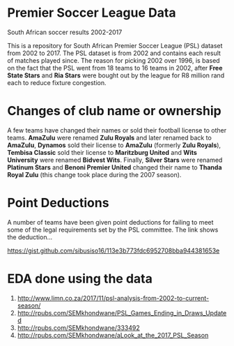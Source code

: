 # Premier Soccer League Data
South African soccer results 2002-2017

This is a repository for South African Premier Soccer League (PSL) dataset from 2002 to 2017. The PSL dataset is from 2002 and contains each result of matches played since. The reason for picking 2002 over 1996, is based on the fact that the PSL went from 18 teams to 16 teams in 2002, after **Free State Stars** and **Ria Stars** were bought out by the league for R8 million rand each to reduce fixture congestion. 

# Changes of club name or ownership

A few teams have changed their names or sold their football license to other teams. **AmaZulu** were renamed **Zulu Royals** and later renamed back to **AmaZulu**, **Dynamos** sold their license to **AmaZulu** (formerly **Zulu Royals**), **Tembisa Classic** sold their license to **Maritzburg United** and **Wits University** were renamed **Bidvest Wits**. Finally, **Silver Stars** were renamed **Platinum Stars** and **Benoni Premier United** changed their name to **Thanda Royal Zulu** (this change took place during the 2007 season).

# Point Deductions

A number of teams have been given point deductions for failing to meet some of the legal requirements set by the PSL committee. The link shows the deduction...

https://gist.github.com/sibusiso16/113e3b773fdc6952708bba944381653e

# EDA done using the data

1. http://www.limn.co.za/2017/11/psl-analysis-from-2002-to-current-season/
2. http://rpubs.com/SEMkhondwane/PSL_Games_Ending_in_Draws_Updated
3. http://rpubs.com/SEMkhondwane/333492
4. http://rpubs.com/SEMkhondwane/aLook_at_the_2017_PSL_Season

